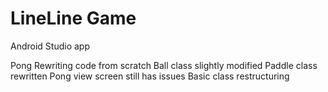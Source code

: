 # LineLine Game #

Android Studio app

Pong
Rewriting code from scratch
Ball class slightly modified
Paddle class rewritten
Pong view screen still has issues
Basic class restructuring
 
